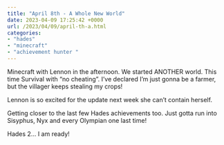 ```yaml
---
title: "April 8th - A Whole New World"
date: 2023-04-09 17:25:42 +0000
url: /2023/04/09/april-th-a.html
categories:
- "hades"
- "minecraft"
- "achievement hunter "
---
```

Minecraft with Lennon in the afternoon. We started ANOTHER world. This time Survival with “no cheating”. I’ve declared I’m just gonna be a farmer, but the villager keeps stealing my crops! 

Lennon is so excited for the update next week she can’t contain herself. 

Getting closer to the last few Hades achievements too. Just gotta run into Sisyphus, Nyx and every Olympian one last time! 

Hades 2… I am ready! 